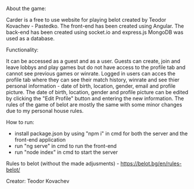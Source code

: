About the game:

Carder is a free to use website for playing belot created by Teodor Kovachev - Pastedko.
The front-end has been created using Angular.
The back-end has been created using socket.io and express.js
MongoDB was used as a database.

Functionality:

It can be accessed as a guest and as a user.
Guests can create, join and leave lobbys and play games but do not have access to the profile tab and cannot see previous games or winrate.
Logged in users can acces the profile tab where they can see their match history, winrate and see thier personal information - date of birth, location, gender, email and profile picture. The date of birth, location, gender and profile picture can be edited by clicking the "Edit Profile" button and entering the new information.
The rules of the game of belot are mostly the same with some minor changes due to my personal house rules.

How to run:
- install package.json by using "npm i" in cmd for both the server and the front-end application
- run "ng serve" in cmd to run the front-end
- run "node index" in cmd to start the server

Rules to belot (without the made adjusments) - https://belot.bg/en/rules-belot/

Creator: Teodor Kovachev
